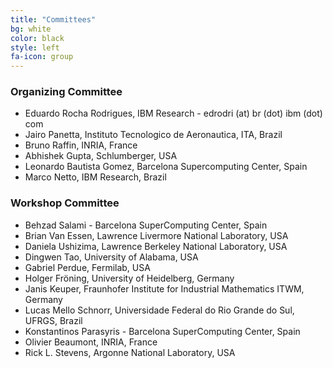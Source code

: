 ```yaml
---
title: "Committees"
bg: white
color: black
style: left
fa-icon: group
---
```


### Organizing Committee
- Eduardo Rocha Rodrigues, IBM Research - edrodri (at) br (dot) ibm (dot) com
- Jairo Panetta, Instituto Tecnologico de Aeronautica, ITA, Brazil
- Bruno Raffin, INRIA, France
- Abhishek Gupta, Schlumberger, USA
- Leonardo Bautista Gomez, Barcelona Supercomputing Center, Spain
- Marco Netto, IBM Research, Brazil

### Workshop Committee

- Behzad Salami - Barcelona SuperComputing Center, Spain
- Brian Van Essen, Lawrence Livermore National Laboratory, USA
- Daniela Ushizima, Lawrence Berkeley National Laboratory, USA
- Dingwen Tao, University of Alabama, USA
- Gabriel Perdue, Fermilab, USA
- Holger Fröning, University of Heidelberg, Germany
- Janis Keuper, Fraunhofer Institute for Industrial Mathematics ITWM, Germany
- Lucas Mello Schnorr, Universidade Federal do Rio Grande do Sul, UFRGS, Brazil
- Konstantinos Parasyris - Barcelona SuperComputing Center, Spain
- Olivier Beaumont, INRIA, France
- Rick L. Stevens, Argonne National Laboratory, USA
